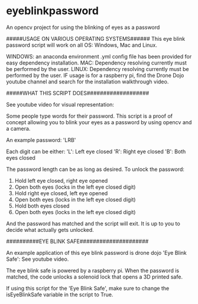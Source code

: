 # eyeblinkpassword
An opencv project for using the blinking of eyes as a password

#####USAGE ON VARIOUS OPERATING SYSTEMS######
This eye blink password script will work on all OS: Windows, Mac and Linux. 

WINDOWS: an anaconda environment .yml config file has been provided for easy dependency installation. 
MAC: Dependency resolving currently must be performed by the user. 
LINUX: Dependency resolving currently must be performed by the user. 
	IF usage is for a raspberry pi, find the Drone Dojo youtube channel and search for the installation walkthrough video.

#####WHAT THIS SCRIPT DOES###################

See youtube video for visual representation: 

Some people type words for their password. This script is a proof of concept allowing you to blink your eyes as a password
by using opencv and a camera.

An example password: 'LRB'

Each digit can be either:
	'L': Left eye closed
	'R': Right eye closed
	'B': Both eyes closed

The password length can be as long as desired. 
To unlock the password:

1. Hold left eye closed, right eye opened
2. Open both eyes (locks in the left eye closed digit)
3. Hold right eye closed, left eye opened 
4. Open both eyes (locks in the left eye closed digit)
5. Hold both eyes closed 
6. Open both eyes (locks in the left eye closed digit)

And the password has matched and the script will exit. It is up to you to decide what actually gets unlocked. 

##########EYE BLINK SAFE#####################

An example application of this eye blink password is drone dojo 'Eye Blink Safe': See youtube video. 

The eye blink safe is powered by a raspberry pi. When the password is matched, the code unlocks
a solenoid lock that opens a 3D printed safe. 

If using this script for the 'Eye Blink Safe', make sure to change the isEyeBlinkSafe variable in the script to True. 





